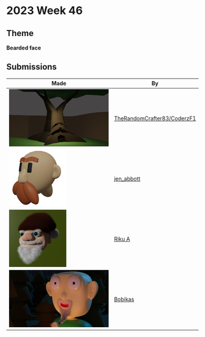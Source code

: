 # 2023 Week 46


## Theme

**Bearded face**


## Submissions

| Made | By |
|------|----|
| <img src="./TheRandomCrafter83/dekutree.png" height="150" /> | [TheRandomCrafter83/CoderzF1](./TheRandomCrafter83/) |
| <img src="./jen_abbott/bearded-face-jsa-nov2023.png" height="150" /> | [jen_abbott](./jen_abbott/) |
| <img src="./RikuA/Tonttu_Beard.png" height="150" /> | [Riku A](./RikuA/) |
| <img src="./Bobikas/zchallange-beard003.png" height="150" /> | [Bobikas](./Bobikas/) |
